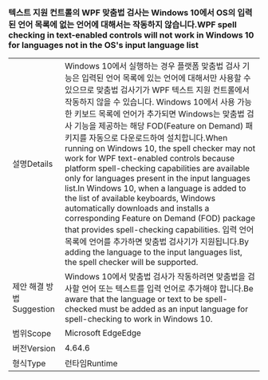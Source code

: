 ### <a name="wpf-spell-checking-in-text-enabled-controls-will-not-work-in-windows-10-for-languages-not-in-the-oss-input-language-list"></a><span data-ttu-id="ceaa8-101">텍스트 지원 컨트롤의 WPF 맞춤법 검사는 Windows 10에서 OS의 입력된 언어 목록에 없는 언어에 대해서는 작동하지 않습니다.</span><span class="sxs-lookup"><span data-stu-id="ceaa8-101">WPF spell checking in text-enabled controls will not work in Windows 10 for languages not in the OS's input language list</span></span>

|   |   |
|---|---|
|<span data-ttu-id="ceaa8-102">설명</span><span class="sxs-lookup"><span data-stu-id="ceaa8-102">Details</span></span>|<span data-ttu-id="ceaa8-103">Windows 10에서 실행하는 경우 플랫폼 맞춤법 검사 기능은 입력된 언어 목록에 있는 언어에 대해서만 사용할 수 있으므로 맞춤법 검사기가 WPF 텍스트 지원 컨트롤에서 작동하지 않을 수 있습니다. Windows 10에서 사용 가능한 키보드 목록에 언어가 추가되면 Windows는 맞춤법 검사 기능을 제공하는 해당 FOD(Feature on Demand) 패키지를 자동으로 다운로드하여 설치합니다.</span><span class="sxs-lookup"><span data-stu-id="ceaa8-103">When running on Windows 10, the spell checker may not work for WPF text-enabled controls because platform spell-checking capabilities are available only for languages present in the input languages list.In Windows 10, when a language is added to the list of available keyboards, Windows automatically downloads and installs a corresponding Feature on Demand (FOD) package that provides spell-checking capabilities.</span></span> <span data-ttu-id="ceaa8-104">입력 언어 목록에 언어를 추가하면 맞춤법 검사기가 지원됩니다.</span><span class="sxs-lookup"><span data-stu-id="ceaa8-104">By adding the language to the input languages list, the spell checker will be supported.</span></span>|
|<span data-ttu-id="ceaa8-105">제안 해결 방법</span><span class="sxs-lookup"><span data-stu-id="ceaa8-105">Suggestion</span></span>|<span data-ttu-id="ceaa8-106">Windows 10에서 맞춤법 검사가 작동하려면 맞춤법을 검사할 언어 또는 텍스트를 입력 언어로 추가해야 합니다.</span><span class="sxs-lookup"><span data-stu-id="ceaa8-106">Be aware that the language or text to be spell-checked must be added as an input language for spell-checking to work in Windows 10.</span></span>|
|<span data-ttu-id="ceaa8-107">범위</span><span class="sxs-lookup"><span data-stu-id="ceaa8-107">Scope</span></span>|<span data-ttu-id="ceaa8-108">Microsoft Edge</span><span class="sxs-lookup"><span data-stu-id="ceaa8-108">Edge</span></span>|
|<span data-ttu-id="ceaa8-109">버전</span><span class="sxs-lookup"><span data-stu-id="ceaa8-109">Version</span></span>|<span data-ttu-id="ceaa8-110">4.6</span><span class="sxs-lookup"><span data-stu-id="ceaa8-110">4.6</span></span>|
|<span data-ttu-id="ceaa8-111">형식</span><span class="sxs-lookup"><span data-stu-id="ceaa8-111">Type</span></span>|<span data-ttu-id="ceaa8-112">런타임</span><span class="sxs-lookup"><span data-stu-id="ceaa8-112">Runtime</span></span>|

